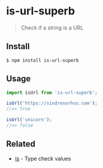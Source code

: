 # is-url-superb

> Check if a string is a URL

## Install

```
$ npm install is-url-superb
```

## Usage

```js
import isUrl from 'is-url-superb';

isUrl('https://sindresorhus.com');
//=> true

isUrl('unicorn');
//=> false
```

## Related

- [is](https://github.com/sindresorhus/is) - Type check values

